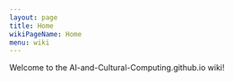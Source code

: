 ```yaml
---
layout: page
title: Home
wikiPageName: Home
menu: wiki
---
```


Welcome to the AI-and-Cultural-Computing.github.io wiki!
